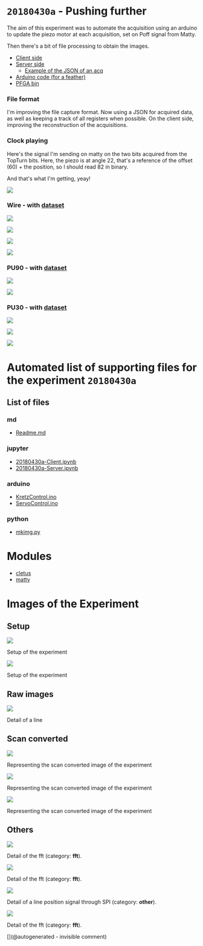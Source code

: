 # `20180430a` - Pushing further

The aim of this experiment was to automate the acquisition using an arduino to update the piezo motor at each acquisition, set on Poff signal from Matty.

Then there's a bit of file processing to obtain the images.

* [Client side](/matty/20180430a/20180430a-Client.ipynb)
* [Server side](/matty/20180430a/20180430a-Server.ipynb)
  * [Example of the JSON of an acq](/matty/20180430a/wire/p_servo-23.json)
* [Arduino code (for a feather)](/matty/20180430a/ServoControl.ino)
* [PFGA bin](/matty/prog_flash/pMATTYtestRegisterasyn_nomoreadd_20180401.bin)

### File format

I'm improving the file capture format. Now using a JSON for acquired data, as well as keeping a track of all registers when possible. On the client side, improving the reconstruction of the acquisitions.

### Clock playing

Here's the signal I'm sending on matty on the two bits acquired from the TopTurn bits. Here, the piezo is at angle 22, that's a reference of the offset (60) + the position, so I should read 82 in binary. 

And that's what I'm getting, yeay!

![](/matty/20180430a/wire/clock_check_pos82.jpg)


### Wire - with [dataset](/matty/20180430a/wire/dataset.npz)

![](/matty/20180430a/wire/SCImage.jpg)



![](/matty/20180430a/wire/fft.jpg)

![](/matty/20180430a/wire/p_servo-23.json.jpg)


![](/matty/20180430a/image/20180430_181856.jpg)


### PU90 - with [dataset](/matty/20180430a/pu90/dataset.npz)

![](/matty/20180430a/pu90/SCImage.jpg)

![](/matty/20180430a/pu90/fft.jpg)


### PU30 - with [dataset](/matty/20180430a/pu30/dataset.npz)

![](/matty/20180430a/image/20180430_180856.jpg)

![](/matty/20180430a/pu30/SCImage.jpg)

![](/matty/20180430a/pu30/fft.jpg)



# Automated list of supporting files for the __experiment `20180430a`__

## List of files

### md

* [Readme.md](/matty/20180430a/Readme.md)


### jupyter

* [20180430a-Client.ipynb](/matty/20180430a/20180430a-Client.ipynb)
* [20180430a-Server.ipynb](/matty/20180430a/20180430a-Server.ipynb)


### arduino

* [KretzControl.ino](/include/images/kretzaw145ba/20180812a/KretzControl.ino)
* [ServoControl.ino](/matty/20180430a/ServoControl/ServoControl.ino)


### python

* [mkimg.py](/matty/20180430a/mkimg.py)





# Modules

* [cletus](/retired/cletus/)
* [matty](/matty/)




# Images of the Experiment

## Setup

![](/matty/20180430a/image/20180430_180856.jpg)

Setup of the experiment

![](/matty/20180430a/image/20180430_181856.jpg)

Setup of the experiment

## Raw images

![](/matty/20180430a/wire/p_servo-23.json.jpg)

Detail of a line

## Scan converted

![](/matty/20180430a/pu90/SCImage.jpg)

Representing the scan converted image of the experiment

![](/matty/20180430a/pu30/SCImage.jpg)

Representing the scan converted image of the experiment

![](/matty/20180430a/wire/SCImage.jpg)

Representing the scan converted image of the experiment

## Others

![](/matty/20180430a/pu90/fft.jpg)

Detail of the fft (category: __fft__).

![](/matty/20180430a/pu30/fft.jpg)

Detail of the fft (category: __fft__).

![](/matty/20180430a/wire/clock_check_pos82.jpg)

Detail of a line position signal through SPI (category: __other__).

![](/matty/20180430a/wire/fft.jpg)

Detail of the fft (category: __fft__).










[](@autogenerated - invisible comment)